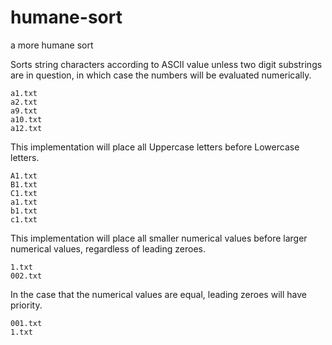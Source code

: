 humane-sort
===========

a more humane sort

Sorts string characters according to ASCII value unless
two digit substrings are in question, in which case
the numbers will be evaluated numerically.

	a1.txt
	a2.txt
	a9.txt
	a10.txt
	a12.txt

This implementation will place all Uppercase letters
before Lowercase letters.

	A1.txt
	B1.txt
	C1.txt
	a1.txt
	b1.txt
	c1.txt

This implementation will place all smaller numerical
values before larger numerical values, regardless of
leading zeroes.

	1.txt
	002.txt

In the case that the numerical values are equal,
leading zeroes will have priority.

	001.txt
	1.txt
